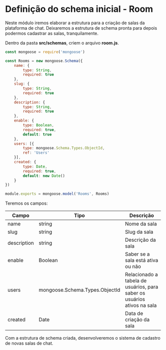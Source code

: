 # Definição do schema inicial - Room

Neste módulo iremos elaborar a estrutura para a criação de salas da  plataforma de chat. Deixaremos a estrutura de schema pronta para depois podermos cadastrar as salas, tranquilamente.

Dentro da pasta **src/schemas**, criem o arquivo **room.js**.

```js
const mongoose = require('mongoose')

const Rooms = new mongoose.Schema({
    name: {
        type: String,
        required: true
    },
    slug: {
        type: String,
        required: true
    },
    description: {
        type: String,
        required: true
    },
    enable: {
        type: Boolean,
        required: true,
        default: true
    },
    users: [{
        type: mongoose.Schema.Types.ObjectId,
        ref: 'Users'
    }],
    created: {
        type: Date,
        required: true,
        default: new Date()
    }
})

module.exports = mongoose.model('Rooms', Rooms)
```

Teremos os campos:

Campo | Tipo | Descrição
----- | ---- | ---------
name | string | Nome da sala
slug | string | Slug da sala
description | string | Descrição da sala
enable | Boolean | Saber se a sala está ativa ou não
users | mongoose.Schema.Types.ObjectId | Relacionado a tabela de usuários, para saber os usuários ativos na sala
created | Date | Data de criação da sala

Com a estrutura de schema criada, desenvolveremos o sistema de cadastro de novas salas de chat.